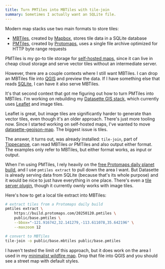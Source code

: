 ```yaml
---
title: Turn PMTiles into MBTiles with tile-join
summary: Sometimes I actually want an SQLite file.
---
```


Modern map stacks use two main formats to store tiles:

- [MBTiles](https://github.com/mapbox/mbtiles-spec), created by [Mapbox](https://www.mapbox.com/), stores tile data in a SQLite database
- [PMTiles](https://docs.protomaps.com/pmtiles/), created by [Protomaps](https://protomaps.com/), uses a single file archive optimized for HTTP byte range requests

PMTiles is my go-to tile storage for [self-hosted maps](https://chrisamico.com/blog/2024-02-13/self-hosted-maps/), since it can live in cheap cloud storage and serve vector tiles without an intermediate server.

However, there are a couple contexts where I still want MBTiles. I can drop an MBTiles file into [QGIS](https://qgis.org/) and preview the data. If I have something else that reads [SQLite](https://sqlite.org/), I can have it also serve MBTiles.

It's that second context that got me figuring out how to turn PMTiles into MBTiles. I'm working on rebuilding my [Datasette GIS stack](https://github.com/eyeseast/spatial-data-cooking-show), which currently uses [Leaflet](https://leafletjs.com/) and image tiles.

Leaflet is great, but image tiles are significantly harder to generate than vector tiles, even though it's an older approach. There's just more tooling now. Since I started working on self-hosted maps, I've wanted to move [datasette-geojson-map](https://github.com/eyeseast/datasette-geojson-map). The biggest issue is tiles.

The answer, it turns out, was already installed: `tile-join`, part of [Tippecanoe](https://github.com/felt/tippecanoe?tab=readme-ov-file#tile-join), can read MBTiles _or_ PMTiles and also output either format. The examples only refer to MBTiles, but either format works, as input or output.

When I'm using PMTiles, I rely heavily on the [free Protomaps daily planet build](https://docs.protomaps.com/basemaps/downloads), and I use `pmtiles extract` to pull down the area I want. But Datasette is already serving data from SQLite (because that's its whole purpose) and it would be nice to just have everything in one place. There's even a [tile server plugin](https://datasette.io/plugins/datasette-tiles), though it currently ownly works with image tiles.

Here's how to get a local tile extract into MBTiles:

```sh
# extract tiles from a Protomaps daily build
pmtiles extract \
    https://build.protomaps.com/20250120.pmtiles \
    public/base.pmtiles \
    --bbox="-121.916742,32.141279,-113.611078,35.642196" \
    --maxzoom 12

# convert to MBTiles
tile-join -o public/base.mbtiles public/base.pmtiles
```

I haven't tested the limit of this approach, but it does work on the area I used in my [minimalist wildfire map](https://chrisamico.com/blog/2025-01-18/fire-map/). Drop that file into QGIS and you should see a street map with default styles.
